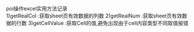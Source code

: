 poi操作excel实用方法记录  
1)getRealCol :获取sheet页有效数据的列数
2)getRealNum :获取sheet页有效数据的行数
3)getCellValue :获取Cell的值,避免出现由于cell内容类型不同取值报错
